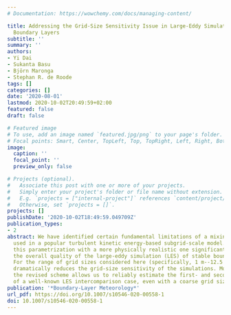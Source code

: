 ```yaml
---
# Documentation: https://wowchemy.com/docs/managing-content/

title: Addressing the Grid-Size Sensitivity Issue in Large-Eddy Simulations of Stable
  Boundary Layers
subtitle: ''
summary: ''
authors:
- Yi Dai
- Sukanta Basu
- Björn Maronga
- Stephan R. de Roode
tags: []
categories: []
date: '2020-08-01'
lastmod: 2020-10-02T20:49:59+02:00
featured: false
draft: false

# Featured image
# To use, add an image named `featured.jpg/png` to your page's folder.
# Focal points: Smart, Center, TopLeft, Top, TopRight, Left, Right, BottomLeft, Bottom, BottomRight.
image:
  caption: ''
  focal_point: ''
  preview_only: false

# Projects (optional).
#   Associate this post with one or more of your projects.
#   Simply enter your project's folder or file name without extension.
#   E.g. `projects = ["internal-project"]` references `content/project/deep-learning/index.md`.
#   Otherwise, set `projects = []`.
projects: []
publishDate: '2020-10-02T18:49:59.049709Z'
publication_types:
- 2
abstract: We have identified certain fundamental limitations of a mixing-length parametrization
  used in a popular turbulent kinetic energy-based subgrid-scale model. Replacing
  this parametrization with a more physically realistic one significantly improves
  the overall quality of the large-eddy simulation (LES) of stable boundary layers.
  For the range of grid sizes considered here (specifically, 1 m--12.5 m), the revision
  dramatically reduces the grid-size sensitivity of the simulations. Most importantly,
  the revised scheme allows us to reliably estimate the first- and second-order statistics
  of a well-known LES intercomparison case, even with a coarse grid size of O(10 m).
publication: '*Boundary-Layer Meteorology*'
url_pdf: https://doi.org/10.1007/s10546-020-00558-1
doi: 10.1007/s10546-020-00558-1
---
```

